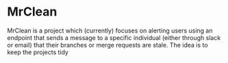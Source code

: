 # MrClean
MrClean is a project which (currently) focuses on alerting users using an endpoint that sends a message to a specific individual (either through slack or email) that their branches or merge requests are stale. The idea is to keep the projects tidy

